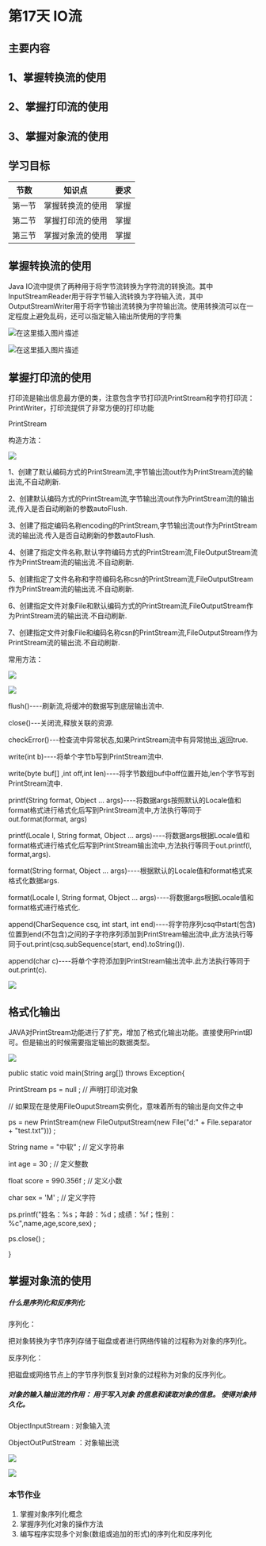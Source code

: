 # 第17天 IO流

## 主要内容

## 1、掌握转换流的使用

## 2、掌握打印流的使用

## 3、掌握对象流的使用

## 学习目标

| 节数    | 知识点           | 要求 |
|---------|------------------|------|
| 第一节  | 掌握转换流的使用 | 掌握 |
| 第二节  | 掌握打印流的使用 | 掌握 |
| 第三节  | 掌握对象流的使用 | 掌握 |

## 掌握转换流的使用

Java IO流中提供了两种用于将字节流转换为字符流的转换流。其中InputStreamReader用于将字节输入流转换为字符输入流，其中OutputStreamWriter用于将字节输出流转换为字符输出流。使用转换流可以在一定程度上避免乱码，还可以指定输入输出所使用的字符集

![在这里插入图片描述](media/2fa5e602f7dbd700d06a50723a9a66a7.png)

![在这里插入图片描述](media/86f2f79eb3b726fded4bb914602e756d.png)

## 掌握打印流的使用

打印流是输出信息最方便的类，注意包含字节打印流PrintStream和字符打印流：PrintWriter，打印流提供了非常方便的打印功能

PrintStream

构造方法：

![](media/8accada510ea65149ab373d2e10c52a2.png)

1、创建了默认编码方式的PrintStream流,字节输出流out作为PrintStream流的输出流,不自动刷新.

2、创建默认编码方式的PrintStream流,字节输出流out作为PrintStream流的输出流,传入是否自动刷新的参数autoFlush.

3、创建了指定编码名称encoding的PrintStream,字节输出流out作为PrintStream流的输出流.传入是否自动刷新的参数autoFlush.

4、创建了指定文件名称,默认字符编码方式的PrintStream流,FileOutputStream流作为PrintStream流的输出流.不自动刷新.

5、创建指定了文件名称和字符编码名称csn的PrintStream流,FileOutputStream作为PrintStream流的输出流.不自动刷新.

6、创建指定文件对象File和默认编码方式的PrintStream流,FileOutputStream作为PrintStream流的输出流.不自动刷新.

7、创建指定文件对象File和编码名称csn的PrintStream流,FileOutputStream作为PrintStream流的输出流.不自动刷新.

常用方法：

![](media/32b9e10dd66332849e67168f1a840ccc.png)

![](media/3e47adb322eb4eadc29a252357098cb2.png)

flush()----刷新流,将缓冲的数据写到底层输出流中.

close()---关闭流,释放关联的资源.

checkError()---检查流中异常状态,如果PrintStream流中有异常抛出,返回true.

write(int b)----将单个字节b写到PrintStream流中.

write(byte buf[] ,int off,int len)----将字节数组buf中off位置开始,len个字节写到PrintStream流中.

printf(String format, Object ... args)----将数据args按照默认的Locale值和format格式进行格式化后写到PrintStream流中,方法执行等同于out.format(format, args)

printf(Locale l, String format, Object ... args)----将数据args根据Locale值和format格式进行格式化后写到PrintStream输出流中,方法执行等同于out.printf(l, format,args).

format(String format, Object ... args)----根据默认的Locale值和format格式来格式化数据args.

format(Locale l, String format, Object ... args)----将数据args根据Locale值和format格式进行格式化.

append(CharSequence csq, int start, int end)----将字符序列csq中start(包含)位置到end(不包含)之间的子字符序列添加到PrintStream输出流中,此方法执行等同于out.print(csq.subSequence(start, end).toString()).

append(char c)----将单个字符添加到PrintStream输出流中.此方法执行等同于out.print(c).

![](media/1510ff496bfccdabe2a8b079bcdeee33.png)

## 格式化输出

JAVA对PrintStream功能进行了扩充，增加了格式化输出功能。直接使用Print即可。但是输出的时候需要指定输出的数据类型。

![](media/903fcbea1e8b1e244703eb4591e4353b.png)

public static void main(String arg[]) throws Exception{

PrintStream ps = null ; // 声明打印流对象

// 如果现在是使用FileOuputStream实例化，意味着所有的输出是向文件之中

ps = new PrintStream(new FileOutputStream(new File("d:" + File.separator + "test.txt"))) ;

String name = "中软" ; // 定义字符串

int age = 30 ; // 定义整数

float score = 990.356f ; // 定义小数

char sex = 'M' ; // 定义字符

ps.printf("姓名：%s；年龄：%d；成绩：%f；性别：%c",name,age,score,sex) ;

ps.close() ;

}

## 掌握对象流的使用

##### 什么是序列化和反序列化

序列化：

把对象转换为字节序列存储于磁盘或者进行网络传输的过程称为对象的序列化。

反序列化：

把磁盘或网络节点上的字节序列恢复到对象的过程称为对象的反序列化。

##### 对象的输入输出流的作用： 用于写入对象 的信息和读取对象的信息。 使得对象持久化。

ObjectInputStream : 对象输入流

ObjectOutPutStream ：对象输出流

![](media/344c1e252928caa3dab0181f3706062e.png)

![](media/7de7300fadda055648edf1cf6a37f622.png)

### 本节作业

1.  掌握对象序列化概念
2.  掌握序列化对象的操作方法
3.  编写程序实现多个对象(数组或追加的形式)的序列化和反序列化
